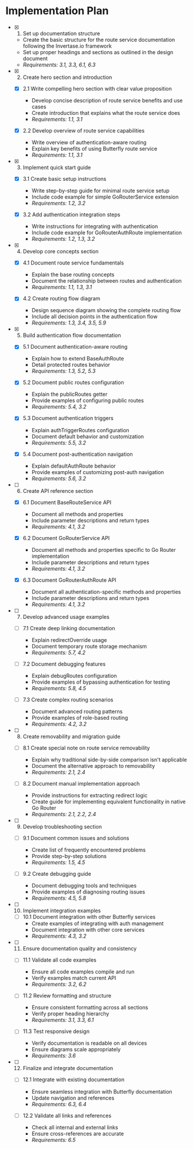 # Implementation Plan

- [x] 1. Set up documentation structure
  - Create the basic structure for the route service documentation following the Invertase.io framework
  - Set up proper headings and sections as outlined in the design document
  - _Requirements: 3.1, 3.3, 6.1, 6.3_

- [x] 2. Create hero section and introduction
  - [x] 2.1 Write compelling hero section with clear value proposition
    - Develop concise description of route service benefits and use cases
    - Create introduction that explains what the route service does
    - _Requirements: 1.1, 3.1_
  
  - [x] 2.2 Develop overview of route service capabilities
    - Write overview of authentication-aware routing
    - Explain key benefits of using Butterfly route service
    - _Requirements: 1.1, 3.1_

- [x] 3. Implement quick start guide
  - [x] 3.1 Create basic setup instructions
    - Write step-by-step guide for minimal route service setup
    - Include code example for simple GoRouterService extension
    - _Requirements: 1.2, 3.2_
  
  - [x] 3.2 Add authentication integration steps
    - Write instructions for integrating with authentication
    - Include code example for GoRouterAuthRoute implementation
    - _Requirements: 1.2, 1.3, 3.2_

- [X] 4. Develop core concepts section
  - [x] 4.1 Document route service fundamentals
    - Explain the base routing concepts
    - Document the relationship between routes and authentication
    - _Requirements: 1.1, 1.3, 3.1_
  
  - [x] 4.2 Create routing flow diagram
    - Design sequence diagram showing the complete routing flow
    - Include all decision points in the authentication flow
    - _Requirements: 1.3, 3.4, 3.5, 5.9_

- [x] 5. Build authentication flow documentation
  - [x] 5.1 Document authentication-aware routing
    - Explain how to extend BaseAuthRoute
    - Detail protected routes behavior
    - _Requirements: 1.3, 5.2, 5.3_
  
  - [x] 5.2 Document public routes configuration
    - Explain the publicRoutes getter
    - Provide examples of configuring public routes
    - _Requirements: 5.4, 3.2_
  
  - [x] 5.3 Document authentication triggers
    - Explain authTriggerRoutes configuration
    - Document default behavior and customization
    - _Requirements: 5.5, 3.2_
  
  - [x] 5.4 Document post-authentication navigation
    - Explain defaultAuthRoute behavior
    - Provide examples of customizing post-auth navigation
    - _Requirements: 5.6, 3.2_

- [ ] 6. Create API reference section
  - [x] 6.1 Document BaseRouteService API
    - Document all methods and properties
    - Include parameter descriptions and return types
    - _Requirements: 4.1, 3.2_
  
  - [x] 6.2 Document GoRouterService API
    - Document all methods and properties specific to Go Router implementation
    - Include parameter descriptions and return types
    - _Requirements: 4.1, 3.2_
  
  - [x] 6.3 Document GoRouterAuthRoute API
    - Document all authentication-specific methods and properties
    - Include parameter descriptions and return types
    - _Requirements: 4.1, 3.2_

- [ ] 7. Develop advanced usage examples
  - [ ] 7.1 Create deep linking documentation
    - Explain redirectOverride usage
    - Document temporary route storage mechanism
    - _Requirements: 5.7, 4.2_
  
  - [ ] 7.2 Document debugging features
    - Explain debugRoutes configuration
    - Provide examples of bypassing authentication for testing
    - _Requirements: 5.8, 4.5_
  
  - [ ] 7.3 Create complex routing scenarios
    - Document advanced routing patterns
    - Provide examples of role-based routing
    - _Requirements: 4.2, 3.2_

- [ ] 8. Create removability and migration guide
  - [ ] 8.1 Create special note on route service removability
    - Explain why traditional side-by-side comparison isn't applicable
    - Document the alternative approach to removability
    - _Requirements: 2.1, 2.4_
  
  - [ ] 8.2 Document manual implementation approach
    - Provide instructions for extracting redirect logic
    - Create guide for implementing equivalent functionality in native Go Router
    - _Requirements: 2.1, 2.2, 2.4_

- [ ] 9. Develop troubleshooting section
  - [ ] 9.1 Document common issues and solutions
    - Create list of frequently encountered problems
    - Provide step-by-step solutions
    - _Requirements: 1.5, 4.5_
  
  - [ ] 9.2 Create debugging guide
    - Document debugging tools and techniques
    - Provide examples of diagnosing routing issues
    - _Requirements: 4.5, 5.8_

- [ ] 10. Implement integration examples
  - [ ] 10.1 Document integration with other Butterfly services
    - Create examples of integrating with auth management
    - Document integration with other core services
    - _Requirements: 4.3, 3.2_

- [ ] 11. Ensure documentation quality and consistency
  - [ ] 11.1 Validate all code examples
    - Ensure all code examples compile and run
    - Verify examples match current API
    - _Requirements: 3.2, 6.2_
  
  - [ ] 11.2 Review formatting and structure
    - Ensure consistent formatting across all sections
    - Verify proper heading hierarchy
    - _Requirements: 3.1, 3.3, 6.1_
  
  - [ ] 11.3 Test responsive design
    - Verify documentation is readable on all devices
    - Ensure diagrams scale appropriately
    - _Requirements: 3.6_

- [ ] 12. Finalize and integrate documentation
  - [ ] 12.1 Integrate with existing documentation
    - Ensure seamless integration with Butterfly documentation
    - Update navigation and references
    - _Requirements: 6.3, 6.4_
  
  - [ ] 12.2 Validate all links and references
    - Check all internal and external links
    - Ensure cross-references are accurate
    - _Requirements: 6.5_